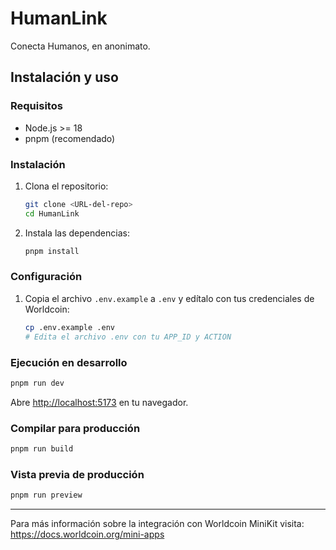 # HumanLink
Conecta Humanos, en anonimato.

## Instalación y uso

### Requisitos
- Node.js >= 18
- pnpm (recomendado)

### Instalación
1. Clona el repositorio:
   ```sh
   git clone <URL-del-repo>
   cd HumanLink
   ```
2. Instala las dependencias:
   ```sh
   pnpm install
   ```

### Configuración
1. Copia el archivo `.env.example` a `.env` y edítalo con tus credenciales de Worldcoin:
   ```sh
   cp .env.example .env
   # Edita el archivo .env con tu APP_ID y ACTION
   ```

### Ejecución en desarrollo
```sh
pnpm run dev
```
Abre [http://localhost:5173](http://localhost:5173) en tu navegador.

### Compilar para producción
```sh
pnpm run build
```

### Vista previa de producción
```sh
pnpm run preview
```

---

Para más información sobre la integración con Worldcoin MiniKit visita:
https://docs.worldcoin.org/mini-apps
